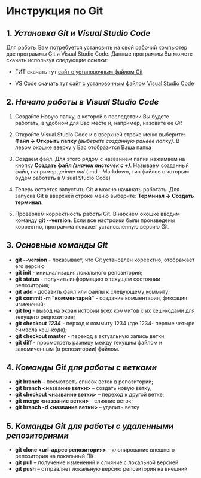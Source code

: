 # __Инструкция по Git__

## 1. *__Установка Git и Visual Studio Code__*

Для работы Вам потребуется установить на свой рабочий компьютер две программы Git и Visual Studio Code. Данные программы Вы можете скачать используя следующие ссылки:

* ГИТ скачать тут [сайт c установочным файлом Git](https://git-scm.com/book/en/v2/Getting-Started-Installing-Git)

* VS Code скачать тут [сайт c установочным файлом Visual Studio Code](https://code.visualstudio.com)
## 2. *__Начало работы в Visual Studio Code__*

1. Создайте Новую папку, в которой в последствии Вы будете работать, в удобном для Вас месте и, например, назовите ее *Git*

2. Откройте Visual Studio Code и в вверхней строке меню выберите: __Файл -> Открыть папку__ *(выберете созданную ранеее папку)*. В левом окошке вверху у Вас отобразится Ваша папка

3. Создаем файл. Для этого рядом с названием папки нажимаем на кнопку __Создать файл *(значок листочек с +)*__. Называем созданный файл, например, *primer.md* (.md - Markdown, тип файлов с которым будем работать в Visual Studio Code)

4. Теперь остается запустить Git и можно начинать работать. Для запуска Git в вверхней строке меню выберите: __Терминал -> Создать терминал__. 

5. Проверяем корректность работы Git. В нижнем окошке вводим команду __git --version__. Если все настроики были произведены корректно, программа покажет установленную версию Git.

## 3. *__Основные команды Git__*

* __git --version__ - показывает, что Git  установлен кореектно, отображает его версию
* __git init__ - инициализация локального репозитория;
* __git status__ - получить информацию о текущем состоянии репозитория;
* __git add__ - добавить файл или файлы к следующему коммиту;
* __git commit -m "комментарий"__ - создание комментария, фиксация изменений;
* __git log__ - вывод на экран истории всех коммитов с их хеш-кодами для текущего реqпозитоия;
* __git checkout__ *__1234__* - перход к коммиту 1234 (где 1234- первые четыре символа хеш-кода);
* __git checkout master__ - переход в актуальную запись ветки;
* __git diff__ - просмотреть разницу между текущим файлом и закомиченным (в репозитории) файлом.

## 4. *__Команды Git для работы с ветками__*

* __git branch__ – посмотреть список веток в репозитории;
* __git branch <название ветки>__ – создать новую ветку;
* __git checkout <название ветки>__ – переход к другой ветке;
* __git merge <название ветки>__ - слияние веток;
* __git branch -d <название ветки>__ – удалить ветку

## 5. *__Команды Git для работы с удаленными репозиториями__*

* __git clone <url-адрес репозитория>__ – клонирование внешнего репозитория на  локальный ПК
* __git pull__ – получение изменений и слияние с локальной версией
* __git push__ – отправляет локальную версию репозитория на внешний
